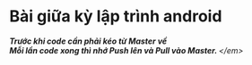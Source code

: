 # Bài giữa kỳ lập trình android
<em><strong>
Trước khi code cần phải kéo từ Master về <br>
Mỗi lần code xong thì nhớ Push lên và Pull vào Master.
</strong>\</em>
